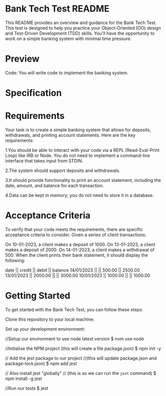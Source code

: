 # Bank Tech Test README
This README provides an overview and guidance for the Bank Tech Test. This test is designed to help you practice your Object-Oriented (OO) design and Test-Driven Development (TDD) skills. You'll have the opportunity to work on a simple banking system with minimal time pressure.

# Preview
Code: You will write code to implement the banking system.

# Specification
# Requirements
Your task is to create a simple banking system that allows for deposits, withdrawals, and printing account statements. Here are the key requirements:

1.You should be able to interact with your code via a REPL (Read-Eval-Print Loop) like IRB or Node. You do not need to implement a command-line interface that takes input from STDIN.

2.The system should support deposits and withdrawals.

3.It should provide functionality to print an account statement, including the date, amount, and balance for each transaction.

4.Data can be kept in memory; you do not need to store it in a database.

# Acceptance Criteria
To verify that your code meets the requirements, there are specific acceptance criteria to consider. Given a series of client transactions:

On 10-01-2023, a client makes a deposit of 1000.
On 13-01-2023, a client makes a deposit of 2000.
On 14-01-2023, a client makes a withdrawal of 500.
When the client prints their bank statement, it should display the following:


date || credit || debit || balance
14/01/2023 || || 500.00 || 2500.00
13/01/2023 || 2000.00 || || 3000.00
10/01/2023 || 1000.00 || || 1000.00


# Getting Started
To get started with the Bank Tech Test, you can follow these steps:

Clone this repository to your local machine.

Set up your development environment:

//Setup our environment to use node latest version
$ nvm use node

//Initialise the NPM project (this will create a file package.json)
$ npm init -y

// Add the jest package to our project
//(this will update package.json and package-lock.json)
$ npm add jest

// Also install jest "globally"
// (this is so we can run the `jest` command)
$ npm install -g jest

//Run our tests
$ jest




